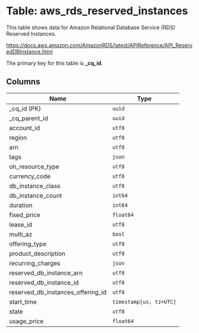 # Table: aws_rds_reserved_instances

This table shows data for Amazon Relational Database Service (RDS) Reserved Instances.

https://docs.aws.amazon.com/AmazonRDS/latest/APIReference/API_ReservedDBInstance.html

The primary key for this table is **_cq_id**.

## Columns

| Name          | Type          |
| ------------- | ------------- |
|_cq_id (PK)|`uuid`|
|_cq_parent_id|`uuid`|
|account_id|`utf8`|
|region|`utf8`|
|arn|`utf8`|
|tags|`json`|
|oh_resource_type|`utf8`|
|currency_code|`utf8`|
|db_instance_class|`utf8`|
|db_instance_count|`int64`|
|duration|`int64`|
|fixed_price|`float64`|
|lease_id|`utf8`|
|multi_az|`bool`|
|offering_type|`utf8`|
|product_description|`utf8`|
|recurring_charges|`json`|
|reserved_db_instance_arn|`utf8`|
|reserved_db_instance_id|`utf8`|
|reserved_db_instances_offering_id|`utf8`|
|start_time|`timestamp[us, tz=UTC]`|
|state|`utf8`|
|usage_price|`float64`|